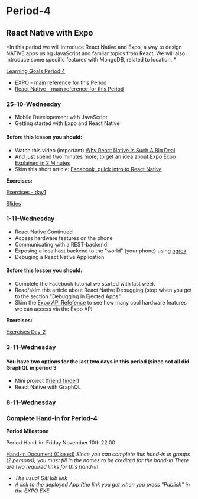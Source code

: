 # Period-4
## React Native with Expo    

*In this period we will introduce React Native and Expo, a way to design NATIVE apps using JavaScript and familar topics from React.
We will also introduce some specific features with MongoDB, related to location.
*


[Learning Goals Period 4](https://docs.google.com/document/d/12e5uhatTA5uCgByfcWNtLdnBl97pjBNbeMpKDBHOA3E/edit?usp=sharing)

- [EXPO - main reference for this Period](https://expo.io/)
- [React Native - main reference for this Period](http://facebook.github.io/react-native/docs/getting-started.html)

### 25-10-Wednesday
* Mobile Developement with JavaScript
* Getting started with Expo and React Native

#### Before this lesson you should:
- Watch this video (important) [Why React Native Is Such A Big Deal](https://www.youtube.com/watch?v=CAc_PAbJkVU) 
- And just spend two minutes more, to get an idea about Expo [Expo Explained in 2 Minutes](https://www.youtube.com/watch?v=IQI9aUlouMI)
- Skim this short article: [Facabook, quick intro to React Native](https://facebook.github.io/react-native/)

**Exercises:**

[Exercises - day1](https://docs.google.com/document/d/1Rno9-x_B4dJwEDonpDpcq-gY3EjSxf9Lt42s9GKpYDE/edit?usp=sharing)

[Slides](https://efif.sharepoint.com/sites/cph/Lyngby/_layouts/15/guestaccess.aspx?docid=04450ab78c4af4a52b57374a8a0bbab99&authkey=Abf1DjeZQAopUlja2hem9cs&e=94a6749f834443fb87011d1d0095654a)

### 1-11-Wednesday
* React Native Continued
* Access hardware features on the phone
* Communicating with a REST-backend
* Exposing a localhost backend to the "world" (your phone) using [ngrok](https://ngrok.com/)
* Debuging a React Native Application

#### Before this lesson you should:
- Complete the Facebook tutorial we started with last week
- Read/skim this article about React Native Debugging (stop when you get to the section "Debugging in Ejected Apps"
- Skim the [Expo API Refefence](https://docs.expo.io/versions/latest/sdk/index.html) to see how many cool hardware features we can access via the Expo API

**Exercises:**

[Exercises Day-2](https://docs.google.com/document/d/1lD7OTu_XmCEBb5RHeGiFZw3AhhWUTiBNGOkkwgOnWhQ/edit?usp=sharing)

### 3-11-Wednesday

#### You have two options for the last two days in this period (since not all did GraphQL in period 3

- Mini project ([friend finder](https://docs.google.com/document/d/1wXjszNKdMXSB4GwXnXzHNxvvif_hJSKk3a6Md9dnLK4/edit))
- React Native with GraphQL

### 8-11-Wednesday

### Complete Hand-in for Period-4

**Period Milestone**

 Period Hand-in: Friday November 10th 22.00

[Hand-in Document (Closed)](#)
*Since you can complete this hand-in in groups (2 persons), you must fill in the names to be credited for the hand-in*
*There are two required links for this hand-in*
- *The usual GitHub link*
- *A link to the deployed App (the link you get when you press "Publish" in the EXPO EXE*
